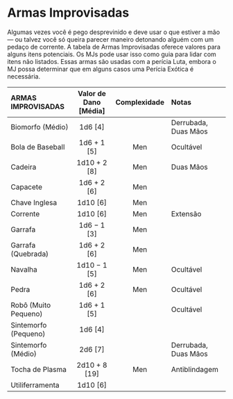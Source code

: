 # Armas Improvisadas

Algumas vezes você é pego desprevinido e deve usar o que estiver a mão — ou talvez você só queira parecer maneiro detonando alguém com um pedaço de corrente. A tabela de Armas Improvisadas oferece valores para alguns itens potenciais. Os MJs pode usar isso como guia para lidar com itens não listados. Essas armas são usadas com a perícia Luta, embora o MJ possa determinar que em alguns casos uma Perícia Exótica é necessária.

<!--sort-->

| ARMAS IMPROVISADAS                            | Valor de Dano \[Média\] | Complexidade | Notas                |
|:--------------------------------------------- |:-------------------------:|:------------:|:-------------------- |
| Biomorfo (Médio)                              |        1d6 \[4\]        |              | Derrubada, Duas Mãos |
| Bola de Baseball                              |      1d6 + 1 \[5\]      |     Men      | Ocultável            |
| Cadeira                                       |     1d10 + 2 \[8\]      |     Men      | Duas Mãos            |
| Capacete                                      |      1d6 + 2 \[6\]      |     Men      |                      |
| Chave Inglesa                                 |       1d10 \[6\]        |     Men      |                      |
| Corrente                                      |       1d10 \[6\]        |     Men      | Extensão             |
| Garrafa                                       |      1d6 − 1 \[3\]      |     Men      |                      |
| Garrafa (Quebrada)                            |      1d6 + 2 \[6\]      |     Men      |                      |
| Navalha                                       |     1d10 − 1 \[5\]      |     Men      | Ocultável            |
| Pedra                                         |      1d6 + 2 \[6\]      |     Men      | Ocultável            |
| Robô (Muito Pequeno)                          |      1d6 + 1 \[5\]      |              | Ocultável            |
| Sintemorfo (Pequeno)                          |        1d6 \[4\]        |              |                      |
| <!--sort-union-->Sintemorfo (Médio) |        2d6 \[7\]        |              | Derrubada, Duas Mãos |
| Tocha de Plasma                               |     2d10 + 8 \[19\]     |     Men      | Antiblindagem        |
| Utiliferramenta                               |       1d10 \[6\]        |              |                      |
